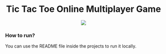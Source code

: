 <div align="center">

# Tic Tac Toe Online Multiplayer Game

<a align="center" href="https://youtu.be/aA_SdbGD64E"><img src="https://i.imgur.com/PmQyGRO.png" /></a>

</div>


### How to run?
You can use the README file inside the projects to run it locally.
